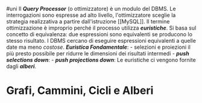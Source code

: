 #uni 
Il ___Query Processor___ (o ottimizzatore) è un modulo del DBMS.
Le interrogazioni sono espresse ad alto livello, l'ottimizzatore sceglie la strategia realizzativa a partire dall'istruzione [[MySQL]]. 
Il termine ottimizzazione è improprio perché il processo utilizza ___euristiche___.
Si basa sul concetto di equivalenza: due espressioni sono equivalenti se producono lo stesso risultato.
I DBMS cercano di eseguire espressioni equivalenti a quelle date ma meno _costose_.
___Euristica Fondamentale___:
	- selezioni e proiezioni il più presto possibile per ridurre le dimensioni dei risultati intermedi
		- ___push selections down___: 
		- ___push projections down___: 
Le euristiche ci vengono fornite dagli ___alberi___.
# Grafi, Cammini, Cicli e Alberi
